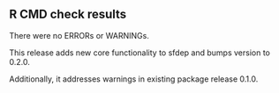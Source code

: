 ## R CMD check results

There were no ERRORs or WARNINGs.

This release adds new core functionality to sfdep and bumps version to 0.2.0.

Additionally, it addresses warnings in existing package release 0.1.0.
